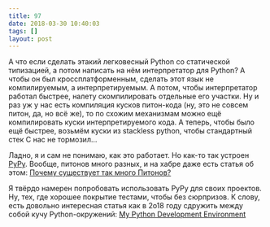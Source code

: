 ```yaml
---
title: 97
date: 2018-03-30 10:40:03
tags: []
layout: post
---
```


А что если сделать этакий легковесный Python со статической типизацией, а потом написать на нём интерпретатор для Python? А чтобы он был кроссплатформенным, сделать этот язык не компилируемым, а интерпретируемым.  А потом, чтобы интерпретатор работал быстрее, налету скомпилировать отдельные его участки. Ну и раз уж у нас есть компиляция кусков питон-кода (ну, это не совсем питон, да, но всё же), то по схожим механизмам можно ещё компилировать куски интерпретируемого кода. А теперь, чтобы было ещё быстрее, возьмём куски из stackless python, чтобы стандартный стек C нас не тормозил...

Ладно, я и сам не понимаю, как это работает. Но как-то так устроен [PyPy](https://ru.wikipedia.org/wiki/PyPy). Вообще, питонов много разных, и на хабре даже есть статья об этом:
[Почему существует так много Питонов?](https://habrahabr.ru/post/209812/)

Я твёрдо намерен попробовать использовать PyPy для своих проектов. Ну, тех, где хорошее покрытие тестами, чтобы без сюрпризов. К слову, есть довольно интересная статья как в 2о18 году сдружить между собой кучу Python-окружений:
[My Python Development Environment](https://jacobian.org/writing/python-environment-2018/)
